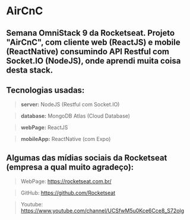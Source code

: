 # **AirCnC**

## Semana OmniStack 9 da Rocketseat. Projeto "AirCnC", com cliente web (ReactJS) e mobile (ReactNative) consumindo API Restful com Socket.IO (NodeJS), onde aprendi muita coisa desta stack. 

## Tecnologias usadas:

> **server:** NodeJS (Restful com Socket.IO)

> **database:** MongoDB Atlas (Cloud Database)

> **webPage:** ReactJS

> **mobileApp:** ReactNative (com Expo)

## Algumas das mídias sociais da Rocketseat (empresa a qual muito agradeço):

> WebPage: https://rocketseat.com.br/

> GitHub: https://github.com/Rocketseat

> Youtube: https://www.youtube.com/channel/UCSfwM5u0Kce6Cce8_S72olg
